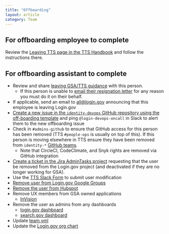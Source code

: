 ```yaml
---
title: "Offboarding"
layout: article
category: Team
---
```

## For offboarding employee to complete

Review the [Leaving TTS page in the TTS Handbook](https://handbook.tts.gsa.gov/leaving-tts/#when-its-time-to-leave-tts) and follow the instructions there.

## For offboarding assistant to complete

- Review and share [leaving GSA/TTS guidance](https://handbook.tts.gsa.gov/leaving-tts/) with this person.
  - If this person is unable to [email their resignation letter](https://handbook.tts.gsa.gov/leaving-tts/#1-email-your-resignation-letter) for any reason you must do it on their behalf.
- If applicable, send an email to [all@login.gov](mailto:all@login.gov) announcing that this employee is leaving Login.gov
- [Create a new issue in the `identity-devops` GitHub repository using the off-boarding template](https://github.com/18F/identity-devops/issues/new?template=offboard-devops.md) and ping `@login-devops-oncall` in Slack to alert them to the new offboarding issue
- Check in `#admins-github` to ensure that GitHub access for this person has been removed (TTS `#people-ops` is usually on top of this). If this person is moving elsewhere in TTS ensure they have been removed from `identity-*` [GitHub teams](https://github.com/orgs/18F/teams/).
  - Note that CircleCI, CodeClimate, and Snyk rights are removed via GitHub integration
- [Create a ticket in the Jira AdminTasks project](https://cm-jira.usa.gov/secure/CreateIssue!default.jspa) requesting that the user be removed from the Login.gov project (and deactivated if they are no longer working for GSA).
- Use the [TTS Slack Form](https://goo.gl/forms/mKATdB9QuNo7AXVY2) to submit user modification
- [Remove user from Login.gov Google Groups](https://groups.google.com/a/gsa.gov/forum/#!myforums)
- [Remove the user from Hubspot](https://app.hubspot.com/settings/5531666/users)
- Remove UX members from GSA owned applications
  - [InVision](https://www.invisionapp.com/)
- Remove the user as admins from any dashboards
  - [login.gov dashboard](https://dashboard.int.identitysandbox.gov)
  - [search.gov dashboard](https://search.gov)
- Update [team.yml](https://github.com/18F/identity-private/blob/master/team/team.yml)
- Update the [Login.gov org chart](https://docs.google.com/spreadsheets/d/1tiTR2ohdl0NIsrF4gJjNipEZ0z0oq1pOFWYjHg8Tbi0/edit#gid=0)
